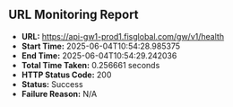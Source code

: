 ## URL Monitoring Report

- **URL:** https://api-gw1-prod1.fisglobal.com/gw/v1/health
- **Start Time:** 2025-06-04T10:54:28.985375
- **End Time:** 2025-06-04T10:54:29.242036
- **Total Time Taken:** 0.256661 seconds
- **HTTP Status Code:** 200
- **Status:** Success
- **Failure Reason:** N/A
